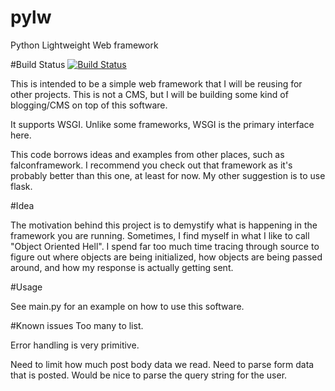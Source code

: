 # pylw
Python Lightweight Web framework

#Build Status
[![Build Status](https://travis-ci.org/michaelgugino/pylw.svg?branch=master)](https://travis-ci.org/michaelgugino/pylw)

This is intended to be a simple web framework that I will be reusing for other
projects.  This is not a CMS, but I will be building some kind of blogging/CMS
on top of this software.

It supports WSGI.  Unlike some frameworks, WSGI is the primary interface here.

This code borrows ideas and examples from other places, such as falconframework.
I recommend you check out that framework as it's probably better than this one,
at least for now.  My other suggestion is to use flask.

#Idea

The motivation behind this project is to demystify what is happening in the
framework you are running.  Sometimes, I find myself in what I like to call
"Object Oriented Hell".  I spend far too much time tracing through source to
figure out where objects are being initialized, how objects are being passed
around, and how my response is actually getting sent.

#Usage

See main.py for an example on how to use this software.

#Known issues
Too many to list.

Error handling is very primitive.

Need to limit how much post body data we read.
Need to parse form data that is posted.
Would be nice to parse the query string for the user.
